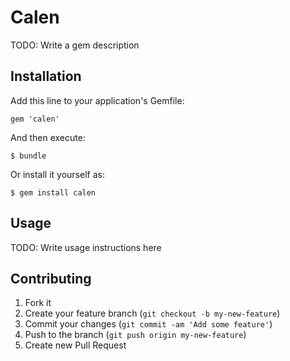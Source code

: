 # Calen

TODO: Write a gem description

## Installation

Add this line to your application's Gemfile:

    gem 'calen'

And then execute:

    $ bundle

Or install it yourself as:

    $ gem install calen

## Usage

TODO: Write usage instructions here

## Contributing

1. Fork it
2. Create your feature branch (`git checkout -b my-new-feature`)
3. Commit your changes (`git commit -am 'Add some feature'`)
4. Push to the branch (`git push origin my-new-feature`)
5. Create new Pull Request
